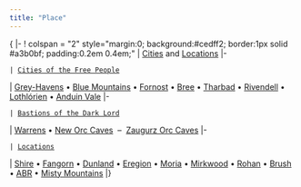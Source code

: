 ```yaml
---
title: "Place"
---
```


{ \|- ! colspan = "2" style="margin:0; background:#cedff2; border:1px
solid \#a3b0bf; padding:0.2em 0.4em;" \| [Cities](City "wikilink") and
[Locations](Location "wikilink") \|-

`| `[`Cities of the Free People`](City#Free_People "wikilink")

\| [Grey-Havens](Grey-Havens "wikilink") • [Blue
Mountains](Blue_Mountains "wikilink") • [Fornost](Fornost "wikilink") •
[Bree](Bree "wikilink") • [Tharbad](Tharbad "wikilink") •
[Rivendell](Rivendell "wikilink") • [Lothlórien](Lothlórien "wikilink")
• [Anduin Vale](Anduin_Vale "wikilink") \|-

`| `[`Bastions of the Dark Lord`](City#Slaves_of_Sauron "wikilink")

\| [Warrens](Warrens "wikilink") • [New Orc
Caves](New_Orc_Caves "wikilink")  –  [Zaugurz Orc
Caves](Zaugurz_Orc_Caves "wikilink") \|-

`| `[`Locations`](Location "wikilink")

\| [Shire](Shire "wikilink") • [Fangorn](Fangorn "wikilink") •
[Dunland](Dunland "wikilink") • [Eregion](Eregion "wikilink") •
[Moria](Moria "wikilink") • [Mirkwood](Mirkwood "wikilink") •
[Rohan](Rohan "wikilink") • [Brush](Brush "wikilink") •
[ABR](Ancient_brick_road "wikilink") • [Misty
Mountains](Misty_Mountains "wikilink") \|} <noinclude> </noinclude>

[](Category:Navigation_Templates "wikilink")
